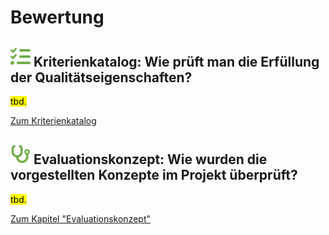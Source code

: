 # Bewertung

## **![](../assets/images/list-check.svg) Kriterienkatalog:** Wie prüft man die Erfüllung der Qualitätseigenschaften?

<mark>tbd.</mark>

[Zum Kriterienkatalog](<Kriterienkatalog>)

## **![](../assets/images/stethoscope.svg) Evaluationskonzept:** Wie wurden die vorgestellten Konzepte im Projekt überprüft?

<mark>tbd.</mark>

[Zum Kapitel "Evaluationskonzept"](<Evaluationskonzept>)